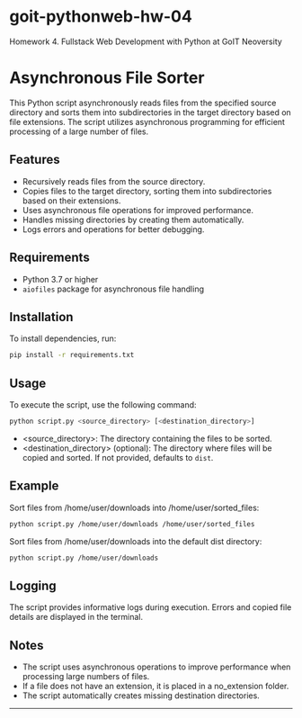 # goit-pythonweb-hw-04

Homework 4. Fullstack Web Development with Python at GoIT Neoversity

# Asynchronous File Sorter

This Python script asynchronously reads files from the specified source directory and sorts them into subdirectories in the target directory based on file extensions. The script utilizes asynchronous programming for efficient processing of a large number of files.

## Features
- Recursively reads files from the source directory.
- Copies files to the target directory, sorting them into subdirectories based on their extensions.
- Uses asynchronous file operations for improved performance.
- Handles missing directories by creating them automatically.
- Logs errors and operations for better debugging.

## Requirements
- Python 3.7 or higher
- `aiofiles` package for asynchronous file handling

## Installation
To install dependencies, run:

```bash
pip install -r requirements.txt
```
## Usage

To execute the script, use the following command:

```bash
python script.py <source_directory> [<destination_directory>]
```
- <source_directory>: The directory containing the files to be sorted.
- <destination_directory> (optional): The directory where files will be copied and sorted. If not provided, defaults to `dist`.

## Example
Sort files from /home/user/downloads into /home/user/sorted_files:
```bash
python script.py /home/user/downloads /home/user/sorted_files
```

Sort files from /home/user/downloads into the default dist directory:
```bash
python script.py /home/user/downloads
```

## Logging

The script provides informative logs during execution. Errors and copied file details are displayed in the terminal.

## Notes
- The script uses asynchronous operations to improve performance when processing large numbers of files.
- If a file does not have an extension, it is placed in a no_extension folder.
- The script automatically creates missing destination directories.

---
